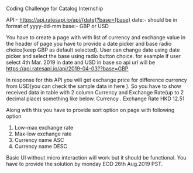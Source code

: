 Coding Challenge for Catalog Internship

API:- https://api.ratesapi.io/api/{date}?base={base}
date:- should be in format of yyyy-dd-mm
base:- GBP or USD

You have to create a page with with list of currency and exchange value in the header of page you have to provide a date picker and base radio choice(keep GBP as default selected).
User can change date using date picker and select the base using radio button choice. for example if user select 4th Mar. 2019 in date and USD in base so api url will be https://api.ratesapi.io/api/2019-04-03??base=GBP

In response for this API you will get exchange price for difference currency from USD(you can check the sample data in here ). So you have to show received data in table with 2 column
Currency and Exchange Rate(up to 2 decimal place) something like below.
Currency . Exchange Rate
HKD 12.51

Along with this you have to provide sort option on page with following option

1. Low-max exchange rate
2. Max-low exchange rate
3. Currency name ASC
4. Currency name DESC

Basic UI without micro interaction will work but it should be functional.
You have to provide the solution by monday EOD 26th Aug.2019 PST.
